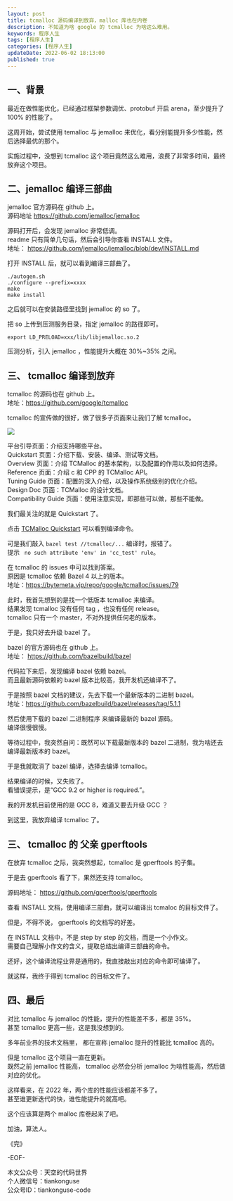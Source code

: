 ```yaml
---   
layout: post  
title: tcmalloc 源码编译到放弃，malloc 库也在内卷        
description: 不知道为啥 google 的 tcmalloc 为啥这么难用。  
keywords: 程序人生  
tags: [程序人生]  
categories: [程序人生]  
updateDate: 2022-06-02 18:13:00  
published: true  
---  
```



## 一、背景  


最近在做性能优化，已经通过框架参数调优、protobuf 开启 arena，至少提升了 100% 的性能了。  


这周开始，尝试使用 temalloc 与 jemalloc 来优化，看分别能提升多少性能，然后选择最优的那个。  


实施过程中，没想到 tcmalloc 这个项目竟然这么难用，浪费了非常多时间，最终放弃这个项目。  



## 二、jemalloc 编译三部曲


jemalloc 官方源码在 github 上。  
源码地址 https://github.com/jemalloc/jemalloc  


源码打开后，会发现 jemalloc 非常低调。  
readme 只有简单几句话，然后会引导你查看 INSTALL 文件。  
地址： https://github.com/jemalloc/jemalloc/blob/dev/INSTALL.md  


打开 INSTALL 后，就可以看到编译三部曲了。  


```
./autogen.sh
./configure --prefix=xxxx
make
make install
```


之后就可以在安装路径里找到 jemalloc 的 so 了。  


把 so 上传到压测服务目录，指定 jemalloc 的路径即可。  


```
export LD_PRELOAD=xxx/lib/libjemalloc.so.2 
```


压测分析，引入 jemalloc ，性能提升大概在 30%~35% 之间。  


## 三、 tcmalloc 编译到放弃  


tcmalloc 的源码也在 github 上。  
地址：https://github.com/google/tcmalloc  


tcmalloc 的宣传做的很好，做了很多子页面来让我们了解 tcmalloc。  



![](https://res2022.tiankonguse.com/images/2022/06/02/001.png) 


平台引导页面：介绍支持哪些平台。  
Quickstart 页面：介绍下载、安装、编译、测试等文档。  
Overview 页面：介绍 TCMalloc 的基本架构，以及配置的作用以及如何选择。  
Reference 页面：介绍 c 和 CPP 的 TCMalloc API。  
Tuning Guide 页面：配置的深入介绍，以及操作系统级别的优化介绍。  
Design Doc 页面：TCMalloc 的设计文档。  
Compatibility Guide 页面：使用注意实现，即那些可以做，那些不能做。  


我们最关注的就是 Quickstart 了。  


点击 [TCMalloc Quickstart](https://github.com/google/tcmalloc/blob/master/docs/quickstart.md) 可以看到编译命令。  


可是我们敲入 `bazel test //tcmalloc/...` 编译时，报错了。  
提示 ` no such attribute 'env' in 'cc_test' rule`。  



在 tcmalloc 的 issues 中可以找到答案。   
原因是 tcmalloc 依赖 Bazel 4 以上的版本。   
地址：https://bytemeta.vip/repo/google/tcmalloc/issues/79  


此时，我首先想到的是找一个低版本 tcmalloc 来编译。  
结果发现 tcmalloc 没有任何 tag ，也没有任何 release。  
tcmalloc 只有一个 master，不对外提供任何老的版本。  



于是，我只好去升级 bazel 了。  


bazel 的官方源码也在 github 上。  
地址： https://github.com/bazelbuild/bazel  


代码拉下来后，发现编译 bazel 依赖 bazel。  
而且最新源码依赖的 bazel 版本比较高，我开发机还编译不了。  


于是按照 bazel 文档的建议，先去下载一个最新版本的二进制 bazel。  
地址：https://github.com/bazelbuild/bazel/releases/tag/5.1.1  



然后使用下载的 bazel 二进制程序 来编译最新的 bazel 源码。  
编译很慢很慢。  


等待过程中，我突然自问：既然可以下载最新版本的 bazel 二进制，我为啥还去编译最新版本的 bazel。  


于是我就取消了 bazel 编译，选择去编译 tcmalloc。  


结果编译的时候，又失败了。  
看错误提示，是“GCC 9.2 or higher is required.”。  


我的开发机目前使用的是 GCC 8，难道又要去升级 GCC ？  


到这里，我放弃编译 tcmalloc 了。  



## 三、 tcmalloc 的 父亲 gperftools  


在放弃 tcmalloc 之际，我突然想起，tcmalloc 是 gperftools 的子集。  


于是去 gperftools 看了下，果然还支持 tcmalloc。  


源码地址： https://github.com/gperftools/gperftools  


查看 INSTALL 文档，使用编译三部曲，就可以编译出 tcmaloc 的目标文件了。  


但是，不得不说， gperftools 的文档写的好差。  


在 INSTALL 文档中，不是 step by step 的文档，而是一个小作文。  
需要自己理解小作文的含义，提取总结出编译三部曲的命令。  


还好，这个编译流程业界是通用的，我直接敲出对应的命令即可编译了。  


就这样，我终于得到 tcmalloc 的目标文件了。  

 


## 四、最后  


对比 tcmalloc 与 jemalloc 的性能，提升的性能差不多，都是 35%。  
甚至 tcmalloc 更高一些，这是我没想到的。  


多年前业界的技术文档里， 都在宣称 jemalloc 提升的性能比 tcmalloc 高的。  


但是 tcmalloc 这个项目一直在更新。  
既然之前 jemalloc 性能高， tcmalloc 必然会分析 jemalloc 为啥性能高，然后做对应的优化。  


这样看来，在 2022 年，两个库的性能应该都差不多了。  
甚至谁更新迭代的快，谁性能提升的就高吧。  


这个应该算是两个 malloc 库卷起来了吧。  




加油，算法人。  


《完》  


-EOF-  



本文公众号：天空的代码世界  
个人微信号：tiankonguse  
公众号ID：tiankonguse-code  
  


